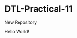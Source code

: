 # DTL-Practical-11
New Repository
<IDOCTYPE html>
<html>

  <head>
  <title>
    First Web Page
  </title>
<head>
  
  <body>
    Hello World!
  </body>
  
</html>
